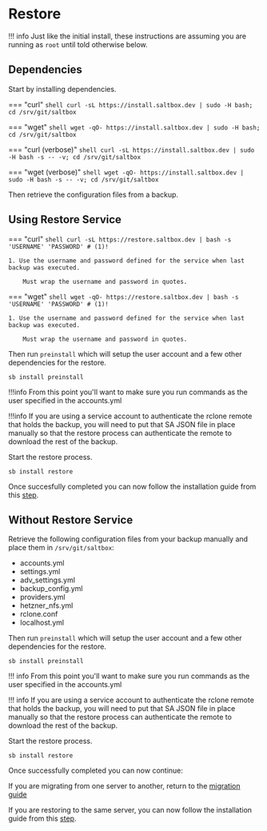 # Restore

!!! info
    Just like the initial install, these instructions are assuming you are running as `root` until told otherwise below.

## Dependencies

Start by installing dependencies.

=== "curl"
    ```shell
    curl -sL https://install.saltbox.dev | sudo -H bash; cd /srv/git/saltbox
    ```

=== "wget"
    ```shell
    wget -qO- https://install.saltbox.dev | sudo -H bash; cd /srv/git/saltbox
    ```

=== "curl (verbose)"
    ```shell
    curl -sL https://install.saltbox.dev | sudo -H bash -s -- -v; cd /srv/git/saltbox
    ```

=== "wget (verbose)"
    ```shell
    wget -qO- https://install.saltbox.dev | sudo -H bash -s -- -v; cd /srv/git/saltbox
    ```

Then retrieve the configuration files from a backup.

## Using Restore Service

=== "curl"
    ```shell
    curl -sL https://restore.saltbox.dev | bash -s 'USERNAME' 'PASSWORD' # (1)!
    ```

    1. Use the username and password defined for the service when last backup was executed.

        Must wrap the username and password in quotes.

=== "wget"
    ```shell
    wget -qO- https://restore.saltbox.dev | bash -s 'USERNAME' 'PASSWORD' # (1)!
    ```

    1. Use the username and password defined for the service when last backup was executed.

        Must wrap the username and password in quotes.

Then run `preinstall` which will setup the user account and a few other dependencies for the restore.

```shell
sb install preinstall
```

!!!info
    From this point you'll want to make sure you run commands as the user specified in the accounts.yml

!!!info
    If you are using a service account to authenticate the rclone remote that holds the backup, you will need to put that SA JSON file in place manually so that the restore process can authenticate the remote to download the rest of the backup.

Start the restore process.

```shell
sb install restore
```

Once succesfully completed you can now follow the installation guide from this [step](/saltbox/install/install#saltbox).

## Without Restore Service

Retrieve the following configuration files from your backup manually and place them in `/srv/git/saltbox`:

* accounts.yml
* settings.yml
* adv_settings.yml
* backup_config.yml
* providers.yml
* hetzner_nfs.yml
* rclone.conf
* localhost.yml

Then run `preinstall` which will setup the user account and a few other dependencies for the restore.

```shell
sb install preinstall
```

!!! info
    From this point you'll want to make sure you run commands as the user specified in the accounts.yml

!!! info
    If you are using a service account to authenticate the rclone remote that holds the backup, you will need to put that SA JSON file in place manually so that the restore process can authenticate the remote to download the rest of the backup.

Start the restore process.

```shell
sb install restore
```

Once successfully completed you can now continue:

If you are migrating from one server to another, return to the [migration guide](/saltbox/backup/migrate)

If you are restoring to the same server, you can now follow the installation guide from this [step](/saltbox/install/install#saltbox).
